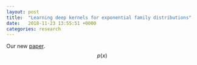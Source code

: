 ```yaml
---
layout: post
title:  "Learning deep kernels for exponential family distributions"
date:   2018-11-23 13:55:51 +0000
categories: research
---
```


Our new [paper](DKEF). 
$$
p(x)
$$

[DKEF]: https://arxiv.org/abs/1811.08357https://arxiv.org/abs/1811.08357
